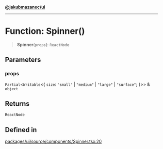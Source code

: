 [**@jakubmazanec/ui**](../README.md)

---

# Function: Spinner()

> **Spinner**(`props`): `ReactNode`

## Parameters

### props

`Partial`\<`Writable`\<\{ `size`: `"small"` \| `"medium"` \| `"large"` \| `"surface"`; \}\>\> &
`object`

## Returns

`ReactNode`

## Defined in

[packages/ui/source/components/Spinner.tsx:20](https://github.com/jakubmazanec/tools/blob/0633c96618f3c6692ade528aee0f27ac091468a5/packages/ui/source/components/Spinner.tsx#L20)
